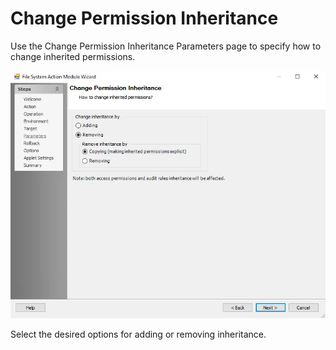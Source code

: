 # Change Permission Inheritance

Use the Change Permission Inheritance Parameters page to specify how to change inherited permissions.

![File System Action Module Wizard Change Permissions Inheritance Parameters page](../../../../../../../static/img/product_docs/accessanalyzer/enterpriseauditor/admin/action/filesystem/parameters/changepermissionsinheritance.webp)

Select the desired options for adding or removing inheritance.
